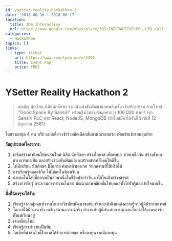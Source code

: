 ```yaml
---
id: ysetter-reality-hackathon-2
date: '2018-06-16 ~ 2018-06-17'
location:
  title: 3DS Interactive
  url: https://www.google.com/maps/place/3DS+INTERACTIVE+CO.,LTD./@13.7198884,100.5045238,17z/data=!3m1!4b1!4m5!3m4!1s0x30e298e9e5426c17:0x540ea391d8bfb1b6!8m2!3d13.7198884!4d100.5067125
categories:
  - Hackathon
topics: []
links:
  - type: ticket
    url: https://www.eventpop.me/e/3390
    title: Event Pop
    price: FREE
---
```


# YSetter Reality Hackathon 2

> ขอเชิญ นักเรียน นิสิตนักศึกษา ร่วมเข้าแข่งขันพัฒนาแอพพลิเคชั่น เชิงสร้างสรรค์ ด้วยโจทย์ "Good Space By Sansiri" พร้อมชิงเงินรางวัลมูลค่ากว่า 100,000 บาท!! จาก Sansiri PLC ด้วย React, NodeJS, MongoDB (ส่งใบสมัครได้วันนี้ถึงวันที่ 12 มิถุนายน 2561)

โดยรวมกลุ่ม 4 คน หรือ แบบเดี่ยว เข้าร่วมคัดเลือกสัมภาษณ์รอบแรก เพื่อเข้าแข่งรอบสุดท้าย

**วัตถุประสงค์โครงการ:**

1.  เสริมสร้างค่านิยมให้คนรุ่นใหม่ นิสิต นักศึกษา สร้างโอกาส เพื่อพบปะ ช่วยเหลือกัน สร้างสังคมแห่งการแบ่งปัน และสร้างร่วมกันพัฒนาและสร้างสรรค์สังคมให้ดีขึ้น
2.  ให้นักเรียน นักศึกษา มีโอกาส ค้นหาตัวเองเจอ ว่าเจองานที่ใช่หรือไม่
3.  การเรียนรู้ตลอดชีวิต ไม่ใช่แค่ในห้องเรียน
4.  นำเทคโนโลยีที่กลายเป็นส่วนหนึ่งในชีวิตประจำวัน มาใช้ในเชิงสร้างสรรค์
5.  สร้างการรับรู้ กระบวนการทำงานในสายพัฒนาแอพพลิเคชั่นให้บุคคลทั่วไปรับรู้และเข้าใจมากขึ้น

**สิ่งที่น้องๆจะได้รับ:**

1.  เรียนรู้จากกลุ่มคนทำงานในสายวิชาชีพพัฒนาซอฟแวร์ และเข้าถึงแหล่งความรู้จากผู้มีประสบการณ์
2.  โอกาสได้ฝึกงานจริง เผชิญสถานะการณ์จริง ทำงานกับผู้มีประสบการณ์ และโอกาสได้งานรองรับตั้งแต่เรียนอยู่
3.  เจอเพื่อนใหม่
4.  เรียนรู้การทำงานเป็นทีม
5.  ไอเดียที่น่าสนใจมีโอกาสได้รับการต่อยอด หรือลงทุนจากนักลงทุน
